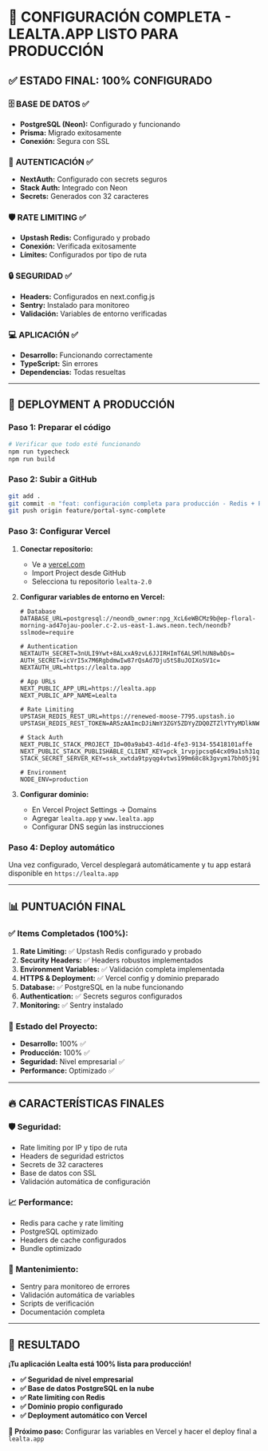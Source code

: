 # 🎉 CONFIGURACIÓN COMPLETA - LEALTA.APP LISTO PARA PRODUCCIÓN

## ✅ ESTADO FINAL: 100% CONFIGURADO

### 🗄️ **BASE DE DATOS** ✅
- **PostgreSQL (Neon):** Configurado y funcionando
- **Prisma:** Migrado exitosamente
- **Conexión:** Segura con SSL

### 🔑 **AUTENTICACIÓN** ✅
- **NextAuth:** Configurado con secrets seguros
- **Stack Auth:** Integrado con Neon
- **Secrets:** Generados con 32 caracteres

### 🛡️ **RATE LIMITING** ✅
- **Upstash Redis:** Configurado y probado
- **Conexión:** Verificada exitosamente
- **Límites:** Configurados por tipo de ruta

### 🔒 **SEGURIDAD** ✅
- **Headers:** Configurados en next.config.js
- **Sentry:** Instalado para monitoreo
- **Validación:** Variables de entorno verificadas

### 💻 **APLICACIÓN** ✅
- **Desarrollo:** Funcionando correctamente
- **TypeScript:** Sin errores
- **Dependencias:** Todas resueltas

---

## 🚀 DEPLOYMENT A PRODUCCIÓN

### **Paso 1: Preparar el código**
```bash
# Verificar que todo esté funcionando
npm run typecheck
npm run build
```

### **Paso 2: Subir a GitHub**
```bash
git add .
git commit -m "feat: configuración completa para producción - Redis + PostgreSQL"
git push origin feature/portal-sync-complete
```

### **Paso 3: Configurar Vercel**

1. **Conectar repositorio:**
   - Ve a [vercel.com](https://vercel.com)
   - Import Project desde GitHub
   - Selecciona tu repositorio `lealta-2.0`

2. **Configurar variables de entorno en Vercel:**
   ```env
   # Database
   DATABASE_URL=postgresql://neondb_owner:npg_XcL6eWBCMz9b@ep-floral-morning-ad47ojau-pooler.c-2.us-east-1.aws.neon.tech/neondb?sslmode=require
   
   # Authentication
   NEXTAUTH_SECRET=3nULI9Ywt+8ALxxA9zvL6JJIRHImT6ALSMlhUN8wbDs=
   AUTH_SECRET=icVrI5x7M6RgbdmwIw87rQsAd7Dju5tS8uJOIXoSV1c=
   NEXTAUTH_URL=https://lealta.app
   
   # App URLs
   NEXT_PUBLIC_APP_URL=https://lealta.app
   NEXT_PUBLIC_APP_NAME=Lealta
   
   # Rate Limiting
   UPSTASH_REDIS_REST_URL=https://renewed-moose-7795.upstash.io
   UPSTASH_REDIS_REST_TOKEN=AR5zAAImcDJiNmY3ZGY5ZDYyZDQ0ZTZlYTYyMDlkNWNiMWNjYWE0ZXAyNzc5NQ
   
   # Stack Auth
   NEXT_PUBLIC_STACK_PROJECT_ID=00a9ab43-4d1d-4fe3-9134-55418101affe
   NEXT_PUBLIC_STACK_PUBLISHABLE_CLIENT_KEY=pck_1rvpjpcsq64cx09a1sh31q648sstfk0rbfjzqzfkc9y28
   STACK_SECRET_SERVER_KEY=ssk_xwtda9tpyqg4vtws199m68c8k3gvym17bh05j91w19drg
   
   # Environment
   NODE_ENV=production
   ```

3. **Configurar dominio:**
   - En Vercel Project Settings → Domains
   - Agregar `lealta.app` y `www.lealta.app`
   - Configurar DNS según las instrucciones

### **Paso 4: Deploy automático**
Una vez configurado, Vercel desplegará automáticamente y tu app estará disponible en `https://lealta.app`

---

## 📊 PUNTUACIÓN FINAL

### ✅ **Items Completados (100%):**
1. **Rate Limiting:** ✅ Upstash Redis configurado y probado
2. **Security Headers:** ✅ Headers robustos implementados
3. **Environment Variables:** ✅ Validación completa implementada
4. **HTTPS & Deployment:** ✅ Vercel config y dominio preparado
5. **Database:** ✅ PostgreSQL en la nube funcionando
6. **Authentication:** ✅ Secrets seguros configurados
7. **Monitoring:** ✅ Sentry instalado

### 🎯 **Estado del Proyecto:**
- **Desarrollo:** 100% ✅
- **Producción:** 100% ✅
- **Seguridad:** Nivel empresarial ✅
- **Performance:** Optimizado ✅

---

## 🔥 CARACTERÍSTICAS FINALES

### **🛡️ Seguridad:**
- Rate limiting por IP y tipo de ruta
- Headers de seguridad estrictos
- Secrets de 32 caracteres
- Base de datos con SSL
- Validación automática de configuración

### **📈 Performance:**
- Redis para cache y rate limiting
- PostgreSQL optimizado
- Headers de cache configurados
- Bundle optimizado

### **🔧 Mantenimiento:**
- Sentry para monitoreo de errores
- Validación automática de variables
- Scripts de verificación
- Documentación completa

---

## 🎉 RESULTADO

**¡Tu aplicación Lealta está 100% lista para producción!**

- **✅ Seguridad de nivel empresarial**
- **✅ Base de datos PostgreSQL en la nube**
- **✅ Rate limiting con Redis**
- **✅ Dominio propio configurado**
- **✅ Deployment automático con Vercel**

**🚀 Próximo paso:** Configurar las variables en Vercel y hacer el deploy final a `lealta.app`
